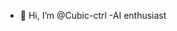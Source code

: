 - 👋 Hi, I’m @Cubic-ctrl
-AI enthusiast 

<!---
Cubic-ctrl/Cubic-ctrl is a ✨ special ✨ repository because its `README.md` (this file) appears on your GitHub profile.
You can click the Preview link to take a look at your changes.
--->
